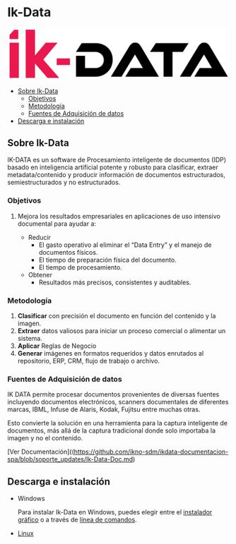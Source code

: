 # Ik-Data <!-- omit in toc -->

![Ik-Data Logo](https://github.com/ikno-sdm/ikdata-documentacion-spa/blob/soporte_updates/media/Ik-Data.png?raw=true)

- [Sobre Ik-Data](#sobre-ik-data)
  - [Objetivos](#objetivos)
  - [Metodología](#metodología)
  - [Fuentes de Adquisición de datos](#fuentes-de-adquisición-de-datos)
- [Descarga e instalación](#descarga-e-instalación)

## Sobre Ik-Data

IK-DATA es un software de Procesamiento inteligente de documentos (IDP) basado en inteligencia artificial potente y robusto para clasificar, extraer metadata/contenido y producir información de documentos estructurados, semiestructurados y no estructurados.

### Objetivos

1. Mejora los resultados empresariales en aplicaciones de uso intensivo documental para ayudar a:

    - Reducir
      - El gasto operativo al eliminar el “Data Entry” y el manejo de documentos físicos.  
      - El tiempo de preparación física del documento.
      - El tiempo de procesamiento.
    - Obtener
      - Resultados más precisos, consistentes y auditables.

### Metodología

1. **Clasificar** con precisión el documento en función del contenido y la imagen.
1. **Extraer** datos valiosos para iniciar un proceso comercial o alimentar un sistema.
1. **Aplicar** Reglas de Negocio
1. **Generar** imágenes en formatos requeridos y datos enrutados al repositorio, ERP, CRM, flujo de trabajo o archivo.

### Fuentes de Adquisición de datos

IK DATA permite procesar documentos provenientes de diversas fuentes incluyendo documentos electrónicos, scanners documentales de diferentes marcas, IBML, Infuse de Alaris, Kodak, Fujitsu entre muchas otras.

Esto convierte la solución en una herramienta para la captura inteligente de documentos, más allá de la captura tradicional donde solo importaba la imagen y no el contenido.

[Ver Documentación]((https://github.com/ikno-sdm/ikdata-documentacion-spa/blob/soporte_updates/Ik-Data-Doc.md)

## Descarga e instalación

- Windows

    Para instalar Ik-Data en Windows, puedes elegir entre el [instalador gráfico](https://github.com/ikno-sdm/ikdata-documentacion-spa/blob/soporte_updates/SetUp-Guides/GUI_SetUp.md) o a través de [línea de comandos](https://github.com/ikno-sdm/ikdata-documentacion-spa/blob/soporte_updates/SetUp-Guides/Command-Line_SetUp.md).

- [Linux](https://github.com/ikno-sdm/ikdata-documentacion-spa/blob/soporte_updates/SetUp-Guides/Linux_SetUp.md)
